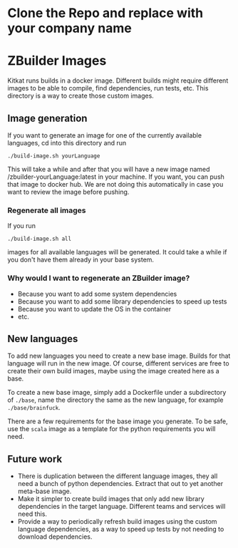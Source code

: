 # Clone the Repo and replace <OrgName> with your company name

# ZBuilder Images

Kitkat runs builds in a docker image. Different builds might require different
images to be able to compile, find dependencies, run tests, etc. This directory
is a way to create those custom images.

## Image generation

If you want to generate an image for one of the currently available languages,
cd into this directory and run

```
./build-image.sh yourLanguage
```

This will take a while and after that you will have a new image named
<OrgName>/zbuilder-yourLanguage:latest in your machine. If you want, you can
push that image to docker hub. We are not doing this automatically in case
you want to review the image before pushing.

### Regenerate all images

If you run

```
./build-image.sh all
```

images for all available languages will be generated. It could take a while if
you don't have them already in your base system.

### Why would I want to regenerate an ZBuilder image?

- Because you want to add some system dependencies
- Because you want to add some library dependencies to speed up tests
- Because you want to update the OS in the container
- etc.

## New languages

To add new languages you need to create a new base image. Builds for that
language will run in the new image. Of course, different services are free to
create their own build images, maybe using the image created here as a base.

To create a new base image, simply add a Dockerfile under a subdirectory of
`./base`, name the directory the same as the new language, for example
`./base/brainfuck`.

There are a few requirements for the base image you generate. To be safe, use
the `scala` image as a template for the python requirements you will need.

## Future work

- There is duplication between the different language images, they all need a
bunch of python dependencies. Extract that out to yet another meta-base image.
- Make it simpler to create build images that only add new library dependencies
in the target language. Different teams and services will need this.
- Provide a way to periodically refresh build images using the custom language
dependencies, as a way to speed up tests by not needing to download
dependencies.
